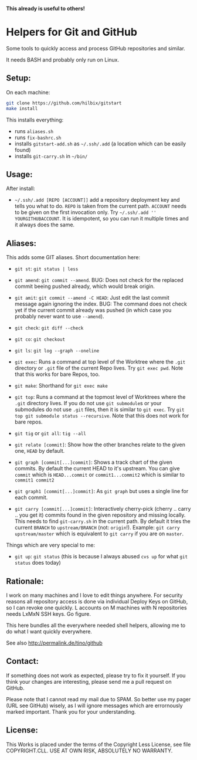 **This already is useful to others!**


Helpers for Git and GitHub
==========================

Some tools to quickly access and process GitHub repositories and similar.

It needs BASH and probably only run on Linux.


Setup:
------

On each machine:

```bash
git clone https://github.com/hilbix/gitstart
make install
```

This installs everything:

- runs `aliases.sh`
- runs `fix-bashrc.sh`
- installs `gitstart-add.sh` as `~/.ssh/.add` (a location which can be easily found)
- installs `git-carry.sh` in `~/bin/`


Usage:
------

After install:

* `~/.ssh/.add [REPO [ACCOUNT]]` add a repository deployment key and tells you what to do.  `REPO` is taken from the current path.  `ACCOUNT` needs to be given on the first invocation only.  Try `~/.ssh/.add '' YOURGITHUBACCOUNT`.  It is idempotent, so you can run it multiple times and it always does the same.

Aliases:
--------

This adds some GIT aliases.  Short documentation here:

* `git st`: `git status | less`
* `git amend`: `git commit --amend`.  BUG: Does not check for the replaced commit beeing pushed already, which would break origin.
* `git amit`: `git commit --amend -C HEAD`: Just edit the last commit message again ignoring the index.  BUG: The command does not check yet if the current commit already was pushed (in which case you probably never want to use `--amend`).
* `git check`: `git diff --check`
* `git co`: `git checkout`
* `git ls`: `git log --graph --oneline`

* `git exec`: Runs a command at top level of the Worktree where the `.git` directory or `.git` file of the current Repo lives.  Try `git exec pwd`.  Note that this works for bare Repos, too.
* `git make`: Shorthand for `git exec make`
* `git top`: Runs a command at the topmost level of Worktrees where the `.git` directory lives.  If you do not use `git submodule`s or your submodules do not use `.git` files, then it is similar to `git exec`.  Try `git top git submodule status --recursive`.  Note that this does not work for bare repos.

* `git tig` or `git all`: `tig --all`
* `git relate [commit]`:  Show how the other branches relate to the given one, `HEAD` by default.
* `git graph [commit[...]commit]`:  Shows a track chart of the given commits.  By default the current HEAD to it's upstream.  You can give `commit` which is `HEAD...commit` or `commit1...commit2` which is similar to `commit1 commit2`
* `git graph1 [commit[...]commit]`:  As `git graph` but uses a single line for each commit.

* `git carry [commit[...]commit]`: Interactively cherry-pick (cherry .. carry .. you get it) commits found in the given repository and missing locally.  This needs to find `git-carry.sh` in the current path.  By default it tries the current `BRANCH` to `upstream/BRANCH` (not: `origin`!).  Example: `git carry upstream/master` which is equivalent to `git carry` if you are on `master`.

Things which are very special to me:

* `git up`: `git status`  (this is because I always abused `cvs up` for what `git status` does today)


Rationale:
----------

I work on many machines and I love to edit things anywhere.  For security reasons all repository access is done via individual Deploy Keys on GitHub, so I can revoke one quickly.  L accounts on M machines with N repositories needs LxMxN SSH keys.  Go figure.

This here bundles all the everywhere needed shell helpers, allowing me to do what I want quickly everywhere.

See also http://permalink.de/tino/github


Contact:
--------

If something does not work as expected, please try to fix it yourself.  If you think your changes are interesting, please send me a pull request on GitHub.

Please note that I cannot read my mail due to SPAM.  So better use my pager (URL see GitHub) wisely, as I will ignore messages which are errornously marked important.  Thank you for your understanding.
 

License:
--------

This Works is placed under the terms of the Copyright Less License,
see file COPYRIGHT.CLL.  USE AT OWN RISK, ABSOLUTELY NO WARRANTY.


